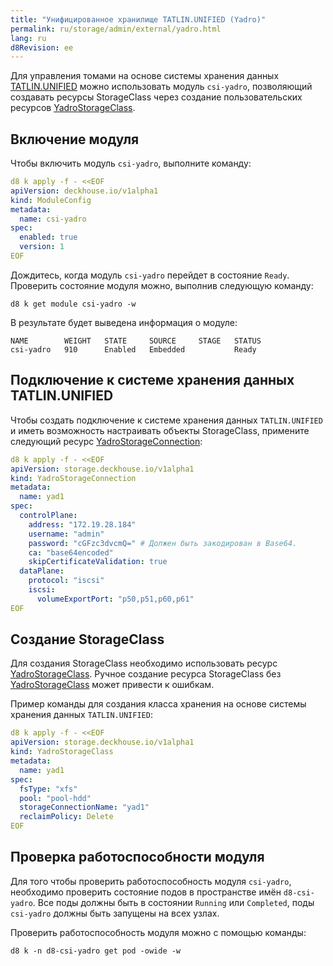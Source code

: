 ```yaml
---
title: "Унифицированное хранилище TATLIN.UNIFIED (Yadro)"
permalink: ru/storage/admin/external/yadro.html
lang: ru
d8Revision: ee
---
```


Для управления томами на основе системы хранения данных [TATLIN.UNIFIED](https://yadro.com/ru/tatlin/unified) можно использовать модуль `csi-yadro`, позволяющий создавать ресурсы StorageClass через создание пользовательских ресурсов [YadroStorageClass](../../../reference/cr/yadrostorageclass/).

## Включение модуля

Чтобы включить модуль `csi-yadro`, выполните команду:

```yaml
d8 k apply -f - <<EOF
apiVersion: deckhouse.io/v1alpha1
kind: ModuleConfig
metadata:
  name: csi-yadro
spec:
  enabled: true
  version: 1
EOF
```

Дождитесь, когда модуль `csi-yadro` перейдет в состояние `Ready`. Проверить состояние модуля можно, выполнив следующую команду:

```shell
d8 k get module csi-yadro -w
```

В результате будет выведена информация о модуле:

```console
NAME        WEIGHT   STATE     SOURCE     STAGE   STATUS
csi-yadro   910      Enabled   Embedded           Ready
```

## Подключение к системе хранения данных TATLIN.UNIFIED

Чтобы создать подключение к системе хранения данных `TATLIN.UNIFIED` и иметь возможность настраивать объекты StorageClass, примените следующий ресурс [YadroStorageConnection](../../../reference/cr/yadrostorageconnection/):

```yaml
d8 k apply -f - <<EOF
apiVersion: storage.deckhouse.io/v1alpha1
kind: YadroStorageConnection
metadata:
  name: yad1
spec:
  controlPlane:
    address: "172.19.28.184"
    username: "admin"
    password: "cGFzc3dvcmQ=" # Должен быть закодирован в Base64.
    ca: "base64encoded"
    skipCertificateValidation: true
  dataPlane:
    protocol: "iscsi"
    iscsi:
      volumeExportPort: "p50,p51,p60,p61"
EOF
```

## Создание StorageClass

Для создания StorageClass необходимо использовать ресурс [YadroStorageClass](../../../reference/cr/yadrostorageclass/). Ручное создание ресурса StorageClass без [YadroStorageClass](../../../reference/cr/yadrostorageclass/) может привести к ошибкам.

Пример команды для создания класса хранения на основе системы хранения данных `TATLIN.UNIFIED`:

```yaml
d8 k apply -f - <<EOF
apiVersion: storage.deckhouse.io/v1alpha1
kind: YadroStorageClass
metadata:
  name: yad1
spec:
  fsType: "xfs"
  pool: "pool-hdd"
  storageConnectionName: "yad1"
  reclaimPolicy: Delete
EOF
```

## Проверка работоспособности модуля

Для того чтобы проверить работоспособность модуля `csi-yadro`, необходимо проверить состояние подов в пространстве имён `d8-csi-yadro`. Все поды должны быть в состоянии `Running` или `Completed`, поды `csi-yadro` должны быть запущены на всех узлах.

Проверить работоспособность модуля можно с помощью команды:

```shell
d8 k -n d8-csi-yadro get pod -owide -w
```
